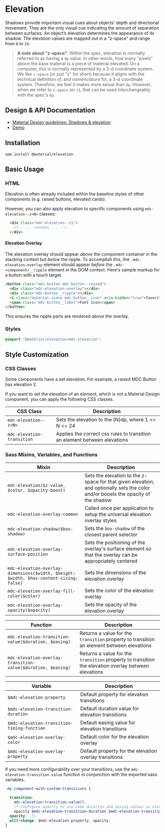 <!--docs:
title: "Elevation"
layout: detail
section: components
excerpt: "Shadows and elevation as Sass mixins and CSS classes."
iconId: shadow
path: /catalog/elevation/
-->

# Elevation

<!--<div class="article__asset">
  <a class="article__asset-link"
     href="https://material-components.github.io/material-components-web-catalog/#/component/elevation">
    <img src="{{ site.rootpath }}/images/mdc_web_screenshots/elevation.png" width="247" alt="Elevation screenshot">
  </a>
</div>-->

Shadows provide important visual cues about objects’ depth and directional movement. They are the only visual cue indicating the amount of separation between surfaces. An object’s elevation determines the appearance of its shadow. The elevation values are mapped out in a "z-space" and range from `0` to `24`.

> **A note about "z-space"**: Within the spec, elevation is normally referred to as having a `dp` value. In other words, how many "pixels" above the base material is a piece of material elevated. On a computer, this is normally represented by a 3-d coordinate system. We like `z-space` (or just "z" for short) because it aligns with the technical definition of, and nomenclature for, a 3-d coordinate system. Therefore, we feel it makes more sense than `dp`. However, when we refer to `z-space` (or `z`), that can be used interchangeably with the spec's `dp`.

## Design & API Documentation

<ul class="icon-list">
  <li class="icon-list-item icon-list-item--spec">
    <a href="https://material.io/go/design-elevation">Material Design guidelines: Shadows & elevation</a>
  </li>
  <li class="icon-list-item icon-list-item--link">
    <a href="https://material-components.github.io/material-components-web-catalog/#/component/elevation">Demo</a>
  </li>
</ul>

## Installation

```
npm install @material/elevation
```

## Basic Usage

### HTML

Elevation is often already included within the baseline styles of other components (e.g. raised buttons, elevated cards).

However, you can also apply elevation to specific components using `mdc-elevation--z<N>` classes:

```html
  <div class="mdc-elevation--z1">
    <!-- ... content ... -->
  </div>
```

#### Elevation Overlay

The elevation overlay should appear *above* the component container in the stacking context but *below* the ripple. To accomplish this, the `.mdc-elevation-overlay` element should appear *before* the `.mdc-<component>__ripple` element in the DOM context.  Here's sample markup for a button with a touch target.

```html
<button class="mdc-button mdc-button--raised">
  <div class="mdc-elevation-overlay"></div>
  <div class="mdc-button__ripple"></div>
  <i class="material-icons mdc-button__icon" aria-hidden="true">favorite</i>
  <span class="mdc-button__label">Font Icon</span>
</button>
```

This ensures the ripple parts are rendered *above* the overlay.

### Styles

```scss
@import "@material/elevation/mdc-elevation";
```

## Style Customization

### CSS Classes

Some components have a set elevation. For example, a raised MDC Button has elevation 2.

If you want to set the elevation of an element, which is not a Material Design component, you
can apply the following CSS classes.

CSS Class | Description
--- | ---
`mdc-elevation--z<N>` | Sets the elevation to the (N)dp, where 1 <= N <= 24
`mdc-elevation-transition` | Applies the correct css rules to transition an element between elevations

### Sass Mixins, Variables, and Functions

Mixin | Description
--- | ---
`mdc-elevation($z-value, $color, $opacity-boost)` | Sets the elevation to the z-space for that given elevation, and optionally sets the color and/or boosts the opacity of the shadow
`mdc-elevation-overlay-common` | Called once per application to setup the universal elevation overlay styles
`mdc-elevation-shadow($box-shadow)` | Sets the `box-shadow` of the closest parent selector
`mdc-elevation-overlay-surface-position` | Sets the positioning of the overlay's surface element so that the overlay can be appropriately centered
`mdc-elevation-overlay-dimensions($width, $height: $width, $has-content-sizing: false)` | Sets the dimensions of the elevation overlay
`mdc-elevation-overlay-fill-color($color)` | Sets the color of the elevation overlay
`mdc-elevation-overlay-opacity($opacity)` | Sets the opacity of the elevation overlay


Function | Description
--- | ---
`mdc-elevation-transition-value($duration, $easing)` | Returns a value for the `transition` property to transition an element between elevations
`mdc-elevation-overlay-transition-value($duration, $easing)` | Returns a value for the `transition` property to transition the elevation overlay between elevations

Variable | Description
--- | ---
`$mdc-elevation-property` | Default property for elevation transitions
`$mdc-elevation-transition-duration` | Default duration value for elevation transitions
`$mdc-elevation-transition-timing-function` | Default easing value for elevation transitions
`$mdc-elevation-overlay-color` | Default color for the elevation overlay
`$mdc-elevation-overlay-property` | Default property for the elevation overlay transitions

If you need more configurability over your transitions, use the `mdc-elevation-transition-value` function in conjunction with the exported sass variables.

```scss
.my-component-with-custom-transitions {

  transition:
    mdc-elevation-transition-value(),
    /* Configure opacity to use same duration and easing values as elevation */
    opacity $mdc-elevation-transition-duration $mdc-elevation-transition-timing-function;
  opacity: .7;
  will-change: $mdc-elevation-property, opacity;
}
```
